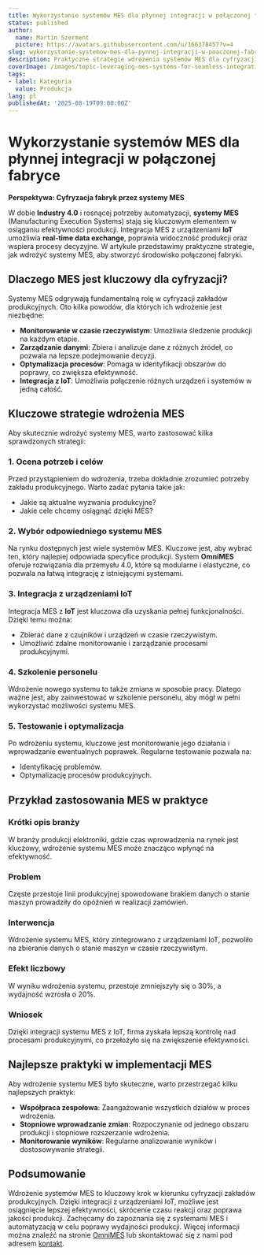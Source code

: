```yaml
---
title: Wykorzystanie systemów MES dla płynnej integracji w połączonej fabryce
status: published
author:
  name: Martin Szerment
  picture: https://avatars.githubusercontent.com/u/166378457?v=4
slug: wykorzystanie-systemow-mes-dla-pynnej-integracji-w-poaczonej-fabryce
description: Praktyczne strategie wdrożenia systemów MES dla cyfryzacji fabryk i integracji z IoT.
coverImage: /images/topic-leveraging-mes-systems-for-seamless-integration-in-a-connected-factory-strategies-for-effective-digitalization-thi.png
tags:
- label: Kategoria
  value: Produkcja
lang: pl
publishedAt: '2025-08-19T09:00:00Z'
---
```

# Wykorzystanie systemów MES dla płynnej integracji w połączonej fabryce

**Perspektywa: Cyfryzacja fabryk przez systemy MES**

W dobie **Industry 4.0** i rosnącej potrzeby automatyzacji, **systemy MES** (Manufacturing Execution Systems) stają się kluczowym elementem w osiąganiu efektywności produkcji. Integracja MES z urządzeniami **IoT** umożliwia **real-time data exchange**, poprawia widoczność produkcji oraz wspiera procesy decyzyjne. W artykule przedstawimy praktyczne strategie, jak wdrożyć systemy MES, aby stworzyć środowisko połączonej fabryki.

## Dlaczego MES jest kluczowy dla cyfryzacji?

Systemy MES odgrywają fundamentalną rolę w cyfryzacji zakładów produkcyjnych. Oto kilka powodów, dla których ich wdrożenie jest niezbędne:

- **Monitorowanie w czasie rzeczywistym**: Umożliwia śledzenie produkcji na każdym etapie.
- **Zarządzanie danymi**: Zbiera i analizuje dane z różnych źródeł, co pozwala na lepsze podejmowanie decyzji.
- **Optymalizacja procesów**: Pomaga w identyfikacji obszarów do poprawy, co zwiększa efektywność.
- **Integracja z IoT**: Umożliwia połączenie różnych urządzeń i systemów w jedną całość.

## Kluczowe strategie wdrożenia MES

Aby skutecznie wdrożyć systemy MES, warto zastosować kilka sprawdzonych strategii:

### 1. Ocena potrzeb i celów

Przed przystąpieniem do wdrożenia, trzeba dokładnie zrozumieć potrzeby zakładu produkcyjnego. Warto zadać pytania takie jak:
- Jakie są aktualne wyzwania produkcyjne?
- Jakie cele chcemy osiągnąć dzięki MES?

### 2. Wybór odpowiedniego systemu MES

Na rynku dostępnych jest wiele systemów MES. Kluczowe jest, aby wybrać ten, który najlepiej odpowiada specyfice produkcji. System **OmniMES** oferuje rozwiązania dla przemysłu 4.0, które są modularne i elastyczne, co pozwala na łatwą integrację z istniejącymi systemami.

### 3. Integracja z urządzeniami IoT

Integracja MES z **IoT** jest kluczowa dla uzyskania pełnej funkcjonalności. Dzięki temu można:
- Zbierać dane z czujników i urządzeń w czasie rzeczywistym.
- Umożliwić zdalne monitorowanie i zarządzanie procesami produkcyjnymi.

### 4. Szkolenie personelu

Wdrożenie nowego systemu to także zmiana w sposobie pracy. Dlatego ważne jest, aby zainwestować w szkolenie personelu, aby mógł w pełni wykorzystać możliwości systemu MES.

### 5. Testowanie i optymalizacja

Po wdrożeniu systemu, kluczowe jest monitorowanie jego działania i wprowadzanie ewentualnych poprawek. Regularne testowanie pozwala na:
- Identyfikację problemów.
- Optymalizację procesów produkcyjnych.

## Przykład zastosowania MES w praktyce

### Krótki opis branży

W branży produkcji elektroniki, gdzie czas wprowadzenia na rynek jest kluczowy, wdrożenie systemu MES może znacząco wpłynąć na efektywność.

### Problem

Częste przestoje linii produkcyjnej spowodowane brakiem danych o stanie maszyn prowadziły do opóźnień w realizacji zamówień.

### Interwencja

Wdrożenie systemu MES, który zintegrowano z urządzeniami IoT, pozwoliło na zbieranie danych o stanie maszyn w czasie rzeczywistym.

### Efekt liczbowy

W wyniku wdrożenia systemu, przestoje zmniejszyły się o 30%, a wydajność wzrosła o 20%.

### Wniosek

Dzięki integracji systemu MES z IoT, firma zyskała lepszą kontrolę nad procesami produkcyjnymi, co przełożyło się na zwiększenie efektywności.

## Najlepsze praktyki w implementacji MES

Aby wdrożenie systemu MES było skuteczne, warto przestrzegać kilku najlepszych praktyk:

- **Współpraca zespołowa**: Zaangażowanie wszystkich działów w proces wdrożenia.
- **Stopniowe wprowadzanie zmian**: Rozpoczynanie od jednego obszaru produkcji i stopniowe rozszerzanie wdrożenia.
- **Monitorowanie wyników**: Regularne analizowanie wyników i dostosowywanie strategii.

## Podsumowanie

Wdrożenie systemów MES to kluczowy krok w kierunku cyfryzacji zakładów produkcyjnych. Dzięki integracji z urządzeniami IoT, możliwe jest osiągnięcie lepszej efektywności, skrócenie czasu reakcji oraz poprawa jakości produkcji. Zachęcamy do zapoznania się z systemami MES i automatyzacją w celu poprawy wydajności produkcji. Więcej informacji można znaleźć na stronie [OmniMES](https://www.omnimes.com/pl/projekt) lub skontaktować się z nami pod adresem [kontakt](https://www.omnimes.com/pl/kontakt).
